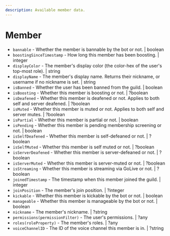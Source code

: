 ```yaml
---
description: Available member data.
---
```


# Member

* `bannable` - Whether the member is bannable by the bot or not. | boolean
* `boostingSinceTimestamp` - How long this member has been boosting. | integer
* `displayColor` - The member's display color \(the color-hex of the user's top-most role\). | string 
* `displayName` - The member's display name. Returns their nickname, or username if no nickname is set. | string
* `isBanned` - Whether the user has been banned from the guild. | boolean
* `isBoosting` - Whether this member is boosting or not. | ?boolean
* `isDeafened` - Whether this member is deafened or not. Applies to both self and server deafened.  | ?boolean
* `isMuted` - Whether this member is muted or not. Applies to both self and server mutes. | ?boolean 
* `isPartial` - Whether this member is partial or not. | boolean
* `isPending` - Whether this member is pending membership screening or not. | boolean
* `isSelfDeafened` - Whether this member is self-defeaned or not. | ?boolean
* `isSelfMuted` - Whether this member is self muted or not. | ?boolean
* `isServerDeafened` - Whether this member is server-defeaned or not. | ?boolean
* `isServerMuted` - Whether this member is server-muted or not. | ?boolean
* `isStreaming` - Whether this member is streaming via GoLive or not. | ?boolean
* `joinedTimestamp` - The timestamp when this member joined the guild. | integer
* `joinPosition` - The member's join position. | ?integer 
* `kickable` - Whether this member is kickable by the bot or not. | boolean
* `manageable` - Whether this member is manageable by the bot or not. | boolean
* `nickname` - The member's nickname. | ?string
* `permissions(permissionFilter)` - The user's permissions. | ?any
* `roles(roleProperty)` - The member's roles. | ?any 
* `voiceChannelID` - The ID of the voice channel this member is in. | ?string
